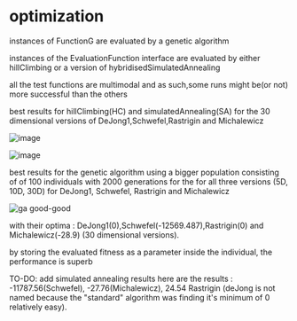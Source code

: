 # optimization
instances of FunctionG are evaluated by a genetic algorithm


instances of the EvaluationFunction interface are evaluated by
either hillClimbing or a version of hybridisedSimulatedAnnealing

all the test functions are multimodal and as such,some runs might be(or not) more
successful than the others

best results for hillClimbing(HC) and simulatedAnnealing(SA)
for the 30 dimensional versions of DeJong1,Schwefel,Rastrigin
and Michalewicz

![image](https://github.com/gabrieljiglau/funtion-optimization/assets/100293793/55f7de11-c684-4be7-9f7b-eb7653199424)

![image](https://github.com/gabrieljiglau/funtion-optimization/assets/100293793/ddc89d5e-add6-4e5e-8cab-0c9cd8e1bfdc)


best results for the genetic algorithm using a bigger population consisting of
of 100 individuals with 2000 generations for the for all three versions (5D, 10D, 30D)
for DeJong1, Schwefel, Rastrigin and Michalewicz

![ga good-good](https://github.com/gabrieljiglau/numerical-optimization/assets/100293793/8e5080fb-b191-47f8-a4f8-0542329a182c)

with their optima : DeJong1(0),Schwefel(-12569.487),Rastrigin(0)
and Michalewicz(-28.9) (30 dimensional versions).


by storing the evaluated fitness as a parameter inside the individual, the performance is superb


TO-DO: add simulated annealing results
here are the results : -11787.56(Schwefel), -27.76(Michalewicz), 24.54 Rastrigin (deJong is not named
because the "standard" algorithm was finding it's minimum of 0 relatively easy).





